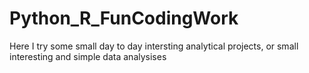 # Python_R_FunCodingWork

Here I try some small day to day intersting analytical projects, or small interesting and simple data analysises
